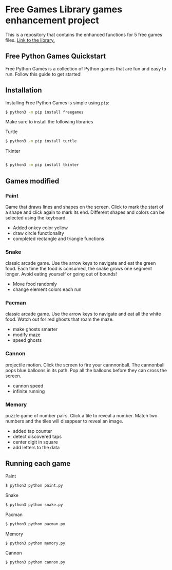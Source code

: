 # Free Games Library games enhancement project

This is a repository that contains the enhanced functions for 5 free games files. [Link to the library.](https://grantjenks.com/docs/freegames/)
## Free Python Games Quickstart

Free Python Games is a collection of Python games that are fun and easy to run. Follow this guide to get started!

## Installation

Installing Free Python Games is simple using `pip`:

```bash
$ python3 -m pip install freegames
```
Make sure to install the following libraries 

Turtle

```bash
$ python3 -m pip install turtle
```
Tkinter
```bash

$ python3 -m pip install tkinter
```


## Games modified
### Paint 
Game that draws lines and shapes on the screen. Click to mark the start of a shape and click again to mark its end. Different shapes and colors can be selected using the keyboard.
- Added onkey color yellow
- draw circle functionality
-  completed rectangle and triangle functions

  
### Snake
classic arcade game. Use the arrow keys to navigate and eat the green food. Each time the food is consumed, the snake grows one segment longer. Avoid eating yourself or going out of bounds!
- Move food randomly
- change element colors each run


### Pacman
classic arcade game. Use the arrow keys to navigate and eat all the white food. Watch out for red ghosts that roam the maze.
- make ghosts smarter
- modify maze
- speed ghosts
  
### Cannon
projectile motion. Click the screen to fire your cannnonball. The cannonball pops blue balloons in its path. Pop all the balloons before they can cross the screen.
- cannon speed
- infinite running

### Memory
puzzle game of number pairs. Click a tile to reveal a number. Match two numbers and the tiles will disappear to reveal an image.
- added tap counter
- detect discovered taps
- center digit in square
- add letters to the data

## Running each game

Paint 
```bash
$ python3 python paint.py
```

Snake 
```bash
$ python3 python snake.py
```

Pacman 
```bash
$ python3 python pacman.py
```

Memory
```bash
$ python3 python memory.py
```

Cannon
```bash
$ python3 python cannon.py
```

